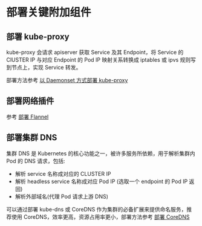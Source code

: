 # 部署关键附加组件

## 部署 kube-proxy

kube-proxy 会请求 apiserver 获取 Service 及其 Endpoint，将 Service 的 ClUSTER IP 与对应 Endpoint 的 Pod IP 映射关系转换成 iptables 或 ipvs 规则写到节点上，实现 Service 转发。

部署方法参考 [以 Daemonset 方式部署 kube-proxy](/deploy/addons/kube-proxy.md)

## 部署网络插件

参考 [部署 Flannel](/plugins/network/flannel/deploy.md)

## 部署集群 DNS

集群 DNS 是 Kubernetes 的核心功能之一，被许多服务所依赖，用于解析集群内 Pod 的 DNS 请求，包括:

* 解析 service 名称成对应的 CLUSTER IP
* 解析 headless service 名称成对应 Pod IP (选取一个 endpoint 的 Pod IP 返回)
* 解析外部域名(代理 Pod 请求上游 DNS)

可以通过部署 kube-dns 或 CoreDNS 作为集群的必备扩展来提供命名服务，推荐使用 CoreDNS，效率更高，资源占用率更小，部署方法参考 [部署 CoreDNS](/deploy/addons/coredns.md)
